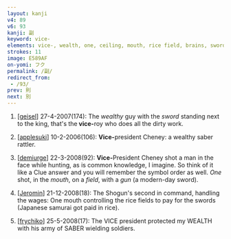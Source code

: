 ```yaml
---
layout: kanji
v4: 89
v6: 93
kanji: 副
keyword: vice-
elements: vice-, wealth, one, ceiling, mouth, rice field, brains, sword, sabre, saber
strokes: 11
image: E589AF
on-yomi: フク
permalink: /副/
redirect_from:
 - /93/
prev: 則
next: 別
---
```


1) [<a href="http://kanji.koohii.com/profile/geisel">geisel</a>] 27-4-2007(174): The <em>wealthy</em> guy with the <em>sword</em> standing next to the king, that&#039;s the<strong> vice-</strong>roy who does all the dirty work.

2) [<a href="http://kanji.koohii.com/profile/applesuki">applesuki</a>] 10-2-2006(106): <strong>Vice-</strong>president Cheney: a wealthy saber rattler.

3) [<a href="http://kanji.koohii.com/profile/demiurge">demiurge</a>] 22-3-2008(92): <strong>Vice-</strong>President Cheney shot a man in the face while hunting, as is common knowledge, I imagine. So think of it like a Clue answer and you will remember the symbol order as well. <em>One</em> shot, in the <em>mouth</em>, on a <em>field</em>, with a <em>gun</em> (a modern-day sword).

4) [<a href="http://kanji.koohii.com/profile/Jeromin">Jeromin</a>] 21-12-2008(18): The Shogun&#039;s second in command, handling the wages: One mouth controlling the rice fields to pay for the swords (Japanese samurai got paid in rice).

5) [<a href="http://kanji.koohii.com/profile/frychiko">frychiko</a>] 25-5-2008(17): The VICE president protected my WEALTH with his army of SABER wielding soldiers.

